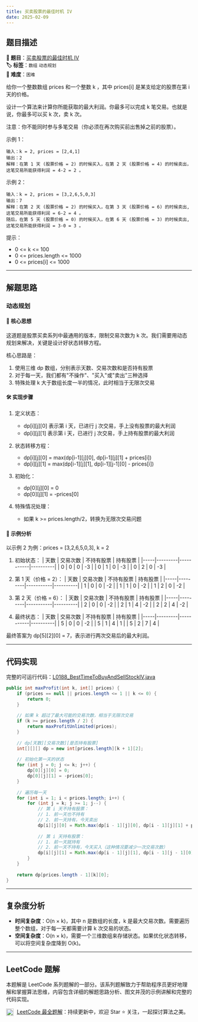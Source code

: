 ```yaml
---
title: 买卖股票的最佳时机 IV
date: 2025-02-09
---
```


## 题目描述

**🔗 题目**：[买卖股票的最佳时机 IV](https://leetcode.cn/problems/best-time-to-buy-and-sell-stock-iv/)  
**🏷️ 标签**：`数组` `动态规划`  
**🔴 难度**：`困难`  

给你一个整数数组 prices 和一个整数 k ，其中 prices[i] 是某支给定的股票在第 i 天的价格。

设计一个算法来计算你所能获取的最大利润。你最多可以完成 k 笔交易。也就是说，你最多可以买 k 次，卖 k 次。

注意：你不能同时参与多笔交易（你必须在再次购买前出售掉之前的股票）。

示例 1：
```
输入：k = 2, prices = [2,4,1]
输出：2
解释：在第 1 天 (股票价格 = 2) 的时候买入，在第 2 天 (股票价格 = 4) 的时候卖出，这笔交易所能获得利润 = 4-2 = 2 。
```

示例 2：
```
输入：k = 2, prices = [3,2,6,5,0,3]
输出：7
解释：在第 2 天 (股票价格 = 2) 的时候买入，在第 3 天 (股票价格 = 6) 的时候卖出, 这笔交易所能获得利润 = 6-2 = 4 。
随后，在第 5 天 (股票价格 = 0) 的时候买入，在第 6 天 (股票价格 = 3) 的时候卖出, 这笔交易所能获得利润 = 3-0 = 3 。
```

提示：
- 0 <= k <= 100
- 0 <= prices.length <= 1000
- 0 <= prices[i] <= 1000

---

## 解题思路

### 动态规划

#### 📝 核心思想

这道题是股票买卖系列中最通用的版本，限制交易次数为 k 次。我们需要用动态规划来解决，关键是设计好状态转移方程。

核心思路是：
1. 使用三维 dp 数组，分别表示天数、交易次数和是否持有股票
2. 对于每一天，我们都有"不操作"、"买入"或"卖出"三种选择
3. 特殊处理 k 大于数组长度一半的情况，此时相当于无限次交易

#### 🛠️ 实现步骤

1. 定义状态：
   - dp[i][j][0] 表示第 i 天，已进行 j 次交易，手上没有股票的最大利润
   - dp[i][j][1] 表示第 i 天，已进行 j 次交易，手上持有股票的最大利润

2. 状态转移方程：
   - dp[i][j][0] = max(dp[i-1][j][0], dp[i-1][j][1] + prices[i])
   - dp[i][j][1] = max(dp[i-1][j][1], dp[i-1][j-1][0] - prices[i])

3. 初始化：
   - dp[0][j][0] = 0
   - dp[0][j][1] = -prices[0]

4. 特殊情况处理：
   - 如果 k >= prices.length/2，转换为无限次交易问题

#### 🧩 示例分析

以示例 2 为例：prices = [3,2,6,5,0,3], k = 2

1. 初始状态：
   | 天数 | 交易次数 | 不持有股票 | 持有股票 |
   |-----|---------|-----------|----------|
   | 0   | 0       | 0         | -3       |
   | 0   | 1       | 0         | -3       |
   | 0   | 2       | 0         | -3       |

2. 第 1 天（价格 = 2）：
   | 天数 | 交易次数 | 不持有股票 | 持有股票 |
   |-----|---------|-----------|----------|
   | 1   | 0       | 0         | -2       |
   | 1   | 1       | 0         | -2       |
   | 1   | 2       | 0         | -2       |

3. 第 2 天（价格 = 6）：
   | 天数 | 交易次数 | 不持有股票 | 持有股票 |
   |-----|---------|-----------|----------|
   | 2   | 0       | 0         | -2       |
   | 2   | 1       | 4         | -2       |
   | 2   | 2       | 4         | -2       |

4. 最终状态：
   | 天数 | 交易次数 | 不持有股票 | 持有股票 |
   |-----|---------|-----------|----------|
   | 5   | 0       | 0         | -2       |
   | 5   | 1       | 4         | 1        |
   | 5   | 2       | 7         | 4        |

最终答案为 dp[5][2][0] = 7，表示进行两次交易后的最大利润。

---

## 代码实现

完整的可运行代码：[L0188_BestTimeToBuyAndSellStockIV.java](../src/main/java/L0188_BestTimeToBuyAndSellStockIV.java)

```java
public int maxProfit(int k, int[] prices) {
    if (prices == null || prices.length <= 1 || k <= 0) {
        return 0;
    }
    
    // 如果 k 超过了最大可能的交易次数，相当于无限次交易
    if (k >= prices.length / 2) {
        return maxProfitUnlimited(prices);
    }
    
    // dp[天数][交易次数][是否持有股票]
    int[][][] dp = new int[prices.length][k + 1][2];
    
    // 初始化第一天的状态
    for (int j = 0; j <= k; j++) {
        dp[0][j][0] = 0;
        dp[0][j][1] = -prices[0];
    }
    
    // 遍历每一天
    for (int i = 1; i < prices.length; i++) {
        for (int j = k; j >= 1; j--) {
            // 第 i 天不持有股票：
            // 1. 前一天也不持有
            // 2. 前一天持有，今天卖出
            dp[i][j][0] = Math.max(dp[i - 1][j][0], dp[i - 1][j][1] + prices[i]);
            
            // 第 i 天持有股票：
            // 1. 前一天就持有
            // 2. 前一天不持有，今天买入（这种情况要减少一次交易次数）
            dp[i][j][1] = Math.max(dp[i - 1][j][1], dp[i - 1][j - 1][0] - prices[i]);
        }
    }
    
    return dp[prices.length - 1][k][0];
}
```

---

## 复杂度分析

- **时间复杂度**：O(n × k)，其中 n 是数组的长度，k 是最大交易次数。需要遍历整个数组，对于每一天都需要计算 k 次交易的状态。
- **空间复杂度**：O(n × k)，需要一个三维数组来存储状态。如果优化状态转移，可以将空间复杂度降到 O(k)。

---

## LeetCode 题解

本题解是 LeetCode 系列题解的一部分。该系列题解致力于帮助程序员更好地理解和掌握算法思维，内容包含详细的解题思路分析、图文并茂的示例讲解和完整的代码实现。

<img src="https://github.githubassets.com/images/modules/logos_page/GitHub-Mark.png" alt="GitHub" width="20" style="vertical-align: middle; margin-right: 5px"> [LeetCode 最全题解](https://github.com/LjyYano/LeetCode)：持续更新中，欢迎 Star ⭐️ 关注，一起探讨算法之美。 